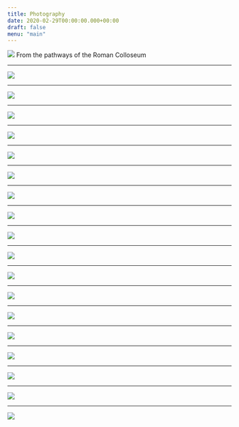 ```yaml
---
title: Photography
date: 2020-02-29T00:00:00.000+00:00
draft: false
menu: "main"
---
```

![](/images/insta_photos/1.jpg)
From the pathways of the Roman Colloseum
***

![](/images/insta_photos/2.jpg)

***

![](/images/insta_photos/3.jpg)

***

![](/images/insta_photos/4.jpg)

***

![](/images/insta_photos/5.jpg)

***

![](/images/insta_photos/6.jpg)

***

![](/images/insta_photos/7.jpg)

***

![](/images/insta_photos/8.jpg)

***

![](/images/insta_photos/9.jpg)

***

![](/images/insta_photos/10.jpg)

***

![](/images/insta_photos/11.jpg)

***

![](/images/insta_photos/12.jpg)

***

![](/images/insta_photos/13.jpg)

***

![](/images/insta_photos/14.jpg)

***

![](/images/insta_photos/15.jpg)

***

![](/images/insta_photos/16.jpg)

***

![](/images/insta_photos/17.jpg)

***

![](/images/insta_photos/18.jpg)

***

![](/images/insta_photos/19.jpg)
